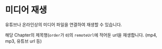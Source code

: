 # 미디어 재생

유튜브나 온라인상의 미디어 파일을 연결하여 재생할 수 있습니다.

해당 Chapter의 제목행(`order`가 `0`)의 `remoteUrl`에 적어둔 url을 재생합니다. (mp4, mp3, 유튜브 url 등)